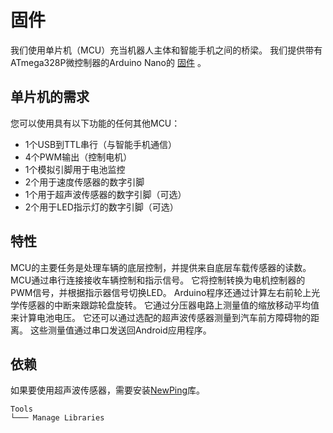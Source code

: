 # 固件

我们使用单片机（MCU）充当机器人主体和智能手机之间的桥梁。 我们提供带有ATmega328P微控制器的Arduino Nano的 [固件](openbot_v1_nano/openbot_v1_nano.ino) 。

## 单片机的需求

您可以使用具有以下功能的任何其他MCU：
- 1个USB到TTL串行（与智能手机通信）
- 4个PWM输出（控制电机）
- 1个模拟引脚用于电池监控
- 2个用于速度传感器的数字引脚
- 1个用于超声波传感器的数字引脚（可选）
- 2个用于LED指示灯的数字引脚（可选）

## 特性
MCU的主要任务是处理车辆的底层控制，并提供来自底层车载传感器的读数。 MCU通过串行连接接收车辆控制和指示信号。 它将控制转换为电机控制器的PWM信号，并根据指示器信号切换LED。 Arduino程序还通过计算左右前轮上光学传感器的中断来跟踪轮盘旋转。 它通过分压器电路上测量值的缩放移动平均值来计算电池电压。 它还可以通过选配的超声波传感器测量到汽车前方障碍物的距离。 这些测量值通过串口发送回Android应用程序。

## 依赖
如果要使用超声波传感器，需要安装[NewPing](https://playground.arduino.cc/Code/NewPing)库。

```
Tools
└─── Manage Libraries
